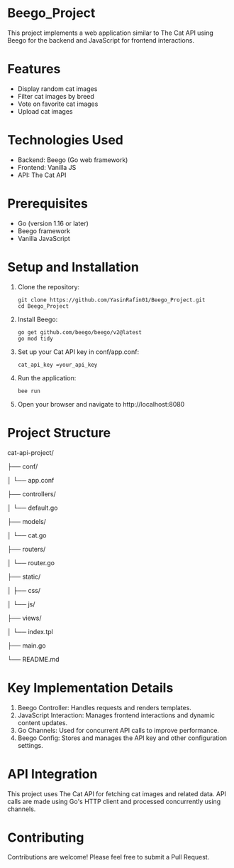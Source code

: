 # Beego_Project

This project implements a web application similar to The Cat API using Beego for the backend and JavaScript for frontend interactions.
# Features
- Display random cat images
- Filter cat images by breed
- Vote on favorite cat images
- Upload cat images

# Technologies Used

- Backend: Beego (Go web framework)
- Frontend: Vanilla JS
- API: The Cat API

# Prerequisites
- Go (version 1.16 or later)
- Beego framework
- Vanilla JavaScript

# Setup and Installation

1. Clone the repository:
   ```
   git clone https://github.com/YasinRafin01/Beego_Project.git
   cd Beego_Project
   ```
2. Install Beego:
   ```
   go get github.com/beego/beego/v2@latest
   go mod tidy
   ```
3. Set up your Cat API key in conf/app.conf:
   ```
   cat_api_key =your_api_key
   ```
4. Run the application:
   ```
   bee run
   ```
5. Open your browser and navigate to http://localhost:8080


# Project Structure

cat-api-project/

├── conf/

│   └── app.conf

├── controllers/

│   └── default.go

├── models/

│   └── cat.go

├── routers/

│   └── router.go

├── static/

│   ├── css/

│   └── js/

├── views/

│   └── index.tpl

├── main.go

└── README.md

# Key Implementation Details

1. Beego Controller: Handles requests and renders templates.
2. JavaScript Interaction: Manages frontend interactions and dynamic content updates.
3. Go Channels: Used for concurrent API calls to improve performance.
4. Beego Config: Stores and manages the API key and other configuration settings.

# API Integration
This project uses The Cat API for fetching cat images and related data. API calls are made using Go's HTTP client and processed concurrently using channels.
# Contributing
Contributions are welcome! Please feel free to submit a Pull Request.
   
